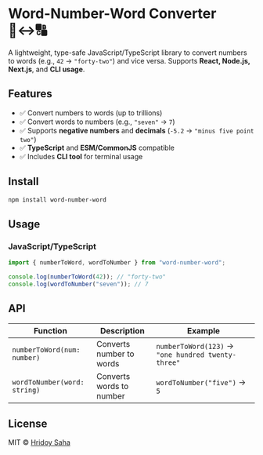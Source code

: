 # Word-Number-Word Converter 🔢↔️🔠

A lightweight, type-safe JavaScript/TypeScript library to convert numbers to words (e.g., `42` → `"forty-two"`) and vice versa. Supports **React, Node.js, Next.js**, and **CLI usage**.

## Features

- ✅ Convert numbers to words (up to trillions)
- ✅ Convert words to numbers (e.g., `"seven"` → `7`)
- ✅ Supports **negative numbers** and **decimals** (`-5.2` → `"minus five point two"`)
- ✅ **TypeScript** and **ESM/CommonJS** compatible
- ✅ Includes **CLI tool** for terminal usage

## Install

```bash
npm install word-number-word
```

## Usage

### JavaScript/TypeScript

```ts
import { numberToWord, wordToNumber } from "word-number-word";

console.log(numberToWord(42)); // "forty-two"
console.log(wordToNumber("seven")); // 7
```

## API

| Function                     | Description              | Example                                            |
| ---------------------------- | ------------------------ | -------------------------------------------------- |
| `numberToWord(num: number)`  | Converts number to words | `numberToWord(123)` → `"one hundred twenty-three"` |
| `wordToNumber(word: string)` | Converts words to number | `wordToNumber("five")` → `5`                       |

## License

MIT © [Hridoy Saha](LICENSE)
